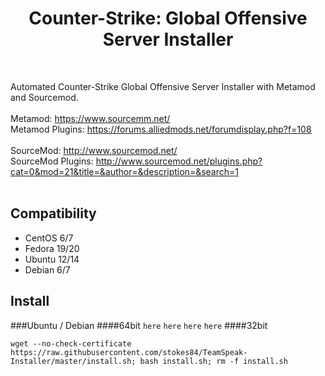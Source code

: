 <h1 align='center'>Counter-Strike: Global Offensive Server Installer</h1>

<br>

Automated Counter-Strike Global Offensive Server Installer with Metamod and Sourcemod.
<br><br>
Metamod: https://www.sourcemm.net/
<br>
Metamod Plugins: https://forums.alliedmods.net/forumdisplay.php?f=108
<br><br>
SourceMod: http://www.sourcemod.net/
<br>
SourceMod Plugins: http://www.sourcemod.net/plugins.php?cat=0&mod=21&title=&author=&description=&search=1
<br><br>

Compatibility
-------------
+ CentOS 6/7
+ Fedora 19/20
+ Ubuntu 12/14
+ Debian 6/7

Install
-----------
###Ubuntu / Debian
####64bit
```here```
```here```
```here```
```here```
####32bit

```
wget --no-check-certificate https://raw.githubusercontent.com/stokes84/TeamSpeak-Installer/master/install.sh; bash install.sh; rm -f install.sh
```



